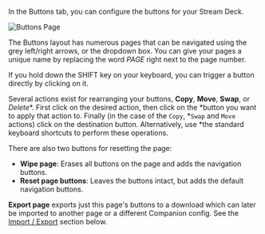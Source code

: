 In the Buttons tab, you can configure the buttons for your Stream Deck.

![Buttons Page](images/buttons.png?raw=true 'Buttons Page')

The Buttons layout has numerous pages that can be navigated using the grey left/right arrows, or the dropdown box. You can give your pages a unique name by replacing the word _PAGE_ right next to the page number.

If you hold down the SHIFT key on your keyboard, you can trigger a button directly by clicking on it.


Several actions exist for rearranging your buttons, **Copy**, **Move**,
**Swap**, or *Delete**.  First click on the desired action, then click on the
*button you want to apply that action to. Finally (in the case of the `Copy`,
*`Swap` and `Move` actions) click on the destination button.  Alternatively, use
*the standard keyboard shortcuts to perform these operations.


There are also two buttons for resetting the page:

- **Wipe page**: Erases all buttons on the page and adds the navigation buttons.
- **Reset page buttons**: Leaves the buttons intact, but adds the default navigation buttons.

**Export page** exports just this page's buttons to a download which can later be imported to another page or a different Companion config. See the [Import / Export](#header-import--export) section below.
